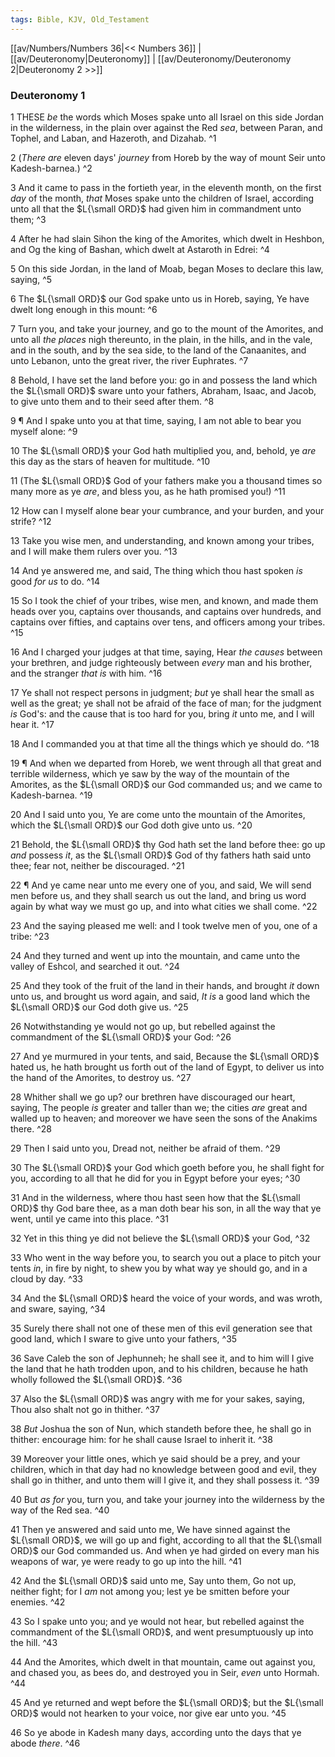 ```yaml
---
tags: Bible, KJV, Old_Testament
---
```


[[av/Numbers/Numbers 36|<< Numbers 36]] | [[av/Deuteronomy|Deuteronomy]] | [[av/Deuteronomy/Deuteronomy 2|Deuteronomy 2 >>]]

### Deuteronomy 1

1 THESE _be_ the words which Moses spake unto all Israel on this side Jordan in the wilderness, in the plain over against the Red _sea_, between Paran, and Tophel, and Laban, and Hazeroth, and Dizahab. ^1

2 (_There_ _are_ eleven days' _journey_ from Horeb by the way of mount Seir unto Kadesh-barnea.) ^2

3 And it came to pass in the fortieth year, in the eleventh month, on the first _day_ of the month, _that_ Moses spake unto the children of Israel, according unto all that the $L{\small ORD}$ had given him in commandment unto them; ^3

4 After he had slain Sihon the king of the Amorites, which dwelt in Heshbon, and Og the king of Bashan, which dwelt at Astaroth in Edrei: ^4

5 On this side Jordan, in the land of Moab, began Moses to declare this law, saying, ^5

6 The $L{\small ORD}$ our God spake unto us in Horeb, saying, Ye have dwelt long enough in this mount: ^6

7 Turn you, and take your journey, and go to the mount of the Amorites, and unto all _the_ _places_ nigh thereunto, in the plain, in the hills, and in the vale, and in the south, and by the sea side, to the land of the Canaanites, and unto Lebanon, unto the great river, the river Euphrates. ^7

8 Behold, I have set the land before you: go in and possess the land which the $L{\small ORD}$ sware unto your fathers, Abraham, Isaac, and Jacob, to give unto them and to their seed after them. ^8

9 ¶ And I spake unto you at that time, saying, I am not able to bear you myself alone: ^9

10 The $L{\small ORD}$ your God hath multiplied you, and, behold, ye _are_ this day as the stars of heaven for multitude. ^10

11 (The $L{\small ORD}$ God of your fathers make you a thousand times so many more as ye _are_, and bless you, as he hath promised you!) ^11

12 How can I myself alone bear your cumbrance, and your burden, and your strife? ^12

13 Take you wise men, and understanding, and known among your tribes, and I will make them rulers over you. ^13

14 And ye answered me, and said, The thing which thou hast spoken _is_ good _for_ _us_ to do. ^14

15 So I took the chief of your tribes, wise men, and known, and made them heads over you, captains over thousands, and captains over hundreds, and captains over fifties, and captains over tens, and officers among your tribes. ^15

16 And I charged your judges at that time, saying, Hear _the_ _causes_ between your brethren, and judge righteously between _every_ man and his brother, and the stranger _that_ _is_ with him. ^16

17 Ye shall not respect persons in judgment; _but_ ye shall hear the small as well as the great; ye shall not be afraid of the face of man; for the judgment _is_ God's: and the cause that is too hard for you, bring _it_ unto me, and I will hear it. ^17

18 And I commanded you at that time all the things which ye should do. ^18

19 ¶ And when we departed from Horeb, we went through all that great and terrible wilderness, which ye saw by the way of the mountain of the Amorites, as the $L{\small ORD}$ our God commanded us; and we came to Kadesh-barnea. ^19

20 And I said unto you, Ye are come unto the mountain of the Amorites, which the $L{\small ORD}$ our God doth give unto us. ^20

21 Behold, the $L{\small ORD}$ thy God hath set the land before thee: go up _and_ possess _it_, as the $L{\small ORD}$ God of thy fathers hath said unto thee; fear not, neither be discouraged. ^21

22 ¶ And ye came near unto me every one of you, and said, We will send men before us, and they shall search us out the land, and bring us word again by what way we must go up, and into what cities we shall come. ^22

23 And the saying pleased me well: and I took twelve men of you, one of a tribe: ^23

24 And they turned and went up into the mountain, and came unto the valley of Eshcol, and searched it out. ^24

25 And they took of the fruit of the land in their hands, and brought _it_ down unto us, and brought us word again, and said, _It_ _is_ a good land which the $L{\small ORD}$ our God doth give us. ^25

26 Notwithstanding ye would not go up, but rebelled against the commandment of the $L{\small ORD}$ your God: ^26

27 And ye murmured in your tents, and said, Because the $L{\small ORD}$ hated us, he hath brought us forth out of the land of Egypt, to deliver us into the hand of the Amorites, to destroy us. ^27

28 Whither shall we go up? our brethren have discouraged our heart, saying, The people _is_ greater and taller than we; the cities _are_ great and walled up to heaven; and moreover we have seen the sons of the Anakims there. ^28

29 Then I said unto you, Dread not, neither be afraid of them. ^29

30 The $L{\small ORD}$ your God which goeth before you, he shall fight for you, according to all that he did for you in Egypt before your eyes; ^30

31 And in the wilderness, where thou hast seen how that the $L{\small ORD}$ thy God bare thee, as a man doth bear his son, in all the way that ye went, until ye came into this place. ^31

32 Yet in this thing ye did not believe the $L{\small ORD}$ your God, ^32

33 Who went in the way before you, to search you out a place to pitch your tents _in_, in fire by night, to shew you by what way ye should go, and in a cloud by day. ^33

34 And the $L{\small ORD}$ heard the voice of your words, and was wroth, and sware, saying, ^34

35 Surely there shall not one of these men of this evil generation see that good land, which I sware to give unto your fathers, ^35

36 Save Caleb the son of Jephunneh; he shall see it, and to him will I give the land that he hath trodden upon, and to his children, because he hath wholly followed the $L{\small ORD}$. ^36

37 Also the $L{\small ORD}$ was angry with me for your sakes, saying, Thou also shalt not go in thither. ^37

38 _But_ Joshua the son of Nun, which standeth before thee, he shall go in thither: encourage him: for he shall cause Israel to inherit it. ^38

39 Moreover your little ones, which ye said should be a prey, and your children, which in that day had no knowledge between good and evil, they shall go in thither, and unto them will I give it, and they shall possess it. ^39

40 But _as_ _for_ you, turn you, and take your journey into the wilderness by the way of the Red sea. ^40

41 Then ye answered and said unto me, We have sinned against the $L{\small ORD}$, we will go up and fight, according to all that the $L{\small ORD}$ our God commanded us. And when ye had girded on every man his weapons of war, ye were ready to go up into the hill. ^41

42 And the $L{\small ORD}$ said unto me, Say unto them, Go not up, neither fight; for I _am_ not among you; lest ye be smitten before your enemies. ^42

43 So I spake unto you; and ye would not hear, but rebelled against the commandment of the $L{\small ORD}$, and went presumptuously up into the hill. ^43

44 And the Amorites, which dwelt in that mountain, came out against you, and chased you, as bees do, and destroyed you in Seir, _even_ unto Hormah. ^44

45 And ye returned and wept before the $L{\small ORD}$; but the $L{\small ORD}$ would not hearken to your voice, nor give ear unto you. ^45

46 So ye abode in Kadesh many days, according unto the days that ye abode _there_. ^46

